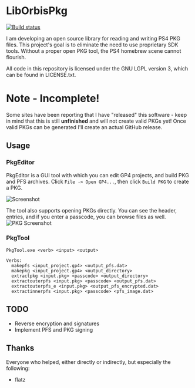 # LibOrbisPkg
[![Build status](https://ci.appveyor.com/api/projects/status/f0bok1ljnshd2dr0?svg=true)](https://ci.appveyor.com/project/maxton/liborbispkg/build/artifacts)

I am developing an open source library for reading and writing PS4 PKG files.
This project's goal is to eliminate the need to use proprietary SDK tools.
Without a proper open PKG tool, the PS4 homebrew scene cannot flourish. 

All code in this repository is licensed under the GNU LGPL version 3, which can be found in LICENSE.txt.

# Note - Incomplete!
Some sites have been reporting that I have "released" this software - keep in mind that this is still **unfinished** and will not create valid PKGs yet!
Once valid PKGs can be generated I'll create an actual GitHub release.

## Usage

### PkgEditor
PkgEditor is a GUI tool with which you can edit GP4 projects, and build PKG and PFS archives.
Click `File -> Open GP4...`, then click `Build PKG` to create a PKG.

![Screenshot](https://i.imgur.com/BsNFQDo.png)

The tool also supports opening PKGs directly. You can see the header, entries, and if you enter a passcode, you can browse files as well.
![PKG Screenshot](https://i.imgur.com/EItFUff.png)

### PkgTool
```
PkgTool.exe <verb> <input> <output>

Verbs:
  makepfs <input_project.gp4> <output_pfs.dat>
  makepkg <input_project.gp4> <output_directory>
  extractpkg <input.pkg> <passcode> <output_directory>
  extractouterpfs <input.pkg> <passcode> <output_pfs.dat>
  extractouterpfs_e <input.pkg> <output_pfs_encrypted.dat>
  extractinnerpfs <input.pkg> <passcode> <pfs_image.dat>
 ```

## TODO

- Reverse encryption and signatures
- Implement PFS and PKG signing

## Thanks
Everyone who helped, either directly or indirectly, but especially the following:

- flatz
